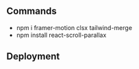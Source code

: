 ## Commands

- npm i framer-motion clsx tailwind-merge
- npm install react-scroll-parallax

## Deployment

